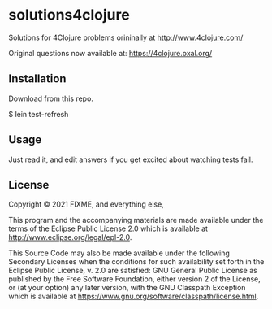 # solutions4clojure

Solutions for 4Clojure problems orininally at http://www.4clojure.com/

Original questions now available at: https://4clojure.oxal.org/

## Installation

Download from this repo.

$ lein test-refresh

## Usage

Just read it, and edit answers if you get excited about watching tests fail.

## License

Copyright © 2021 FIXME, and everything else,

This program and the accompanying materials are made available under the
terms of the Eclipse Public License 2.0 which is available at
http://www.eclipse.org/legal/epl-2.0.

This Source Code may also be made available under the following Secondary
Licenses when the conditions for such availability set forth in the Eclipse
Public License, v. 2.0 are satisfied: GNU General Public License as published by
the Free Software Foundation, either version 2 of the License, or (at your
option) any later version, with the GNU Classpath Exception which is available
at https://www.gnu.org/software/classpath/license.html.
